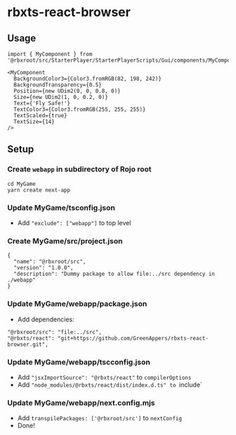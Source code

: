 # rbxts-react-browser

## Usage

```
import { MyComponent } from '@rbxroot/src/StarterPlayer/StarterPlayerScripts/Gui/components/MyComponent'

<MyComponent 
  BackgroundColor3={Color3.fromRGB(82, 198, 242)}
  BackgroundTransparency={0.5}
  Position={new UDim2(0, 0, 0.8, 0)}
  Size={new UDim2(1, 0, 0.2, 0)}
  Text={'Fly Safe!'}
  TextColor3={Color3.fromRGB(255, 255, 255)}
  TextScaled={true}
  TextSize={14}
/>
```

## Setup

### Create `webapp` in subdirectory of Rojo root

```console
cd MyGame
yarn create next-app
```

### Update MyGame/tsconfig.json

- Add `"exclude": ["webapp"]` to top level

### Create MyGame/src/project.json

```
{
  "name": "@rbxroot/src",
  "version": "1.0.0",
  "description": "Dummy package to allow file:../src dependency in ./webapp"
}
```

### Update MyGame/webapp/package.json

- Add dependencies:

```
"@rbxroot/src": "file:../src",
"@rbxts/react": "git+https://github.com/GreenAppers/rbxts-react-browser.git",
```

### Update MyGame/webapp/tscconfig.json

- Add `"jsxImportSource": "@rbxts/react"` to `compilerOptions`
- Add `"node_modules/@rbxts/react/dist/index.d.ts" to `include`

### Update MyGame/webapp/next.config.mjs

- Add `transpilePackages: ['@rbxroot/src']` to `nextConfig`
- Done!

